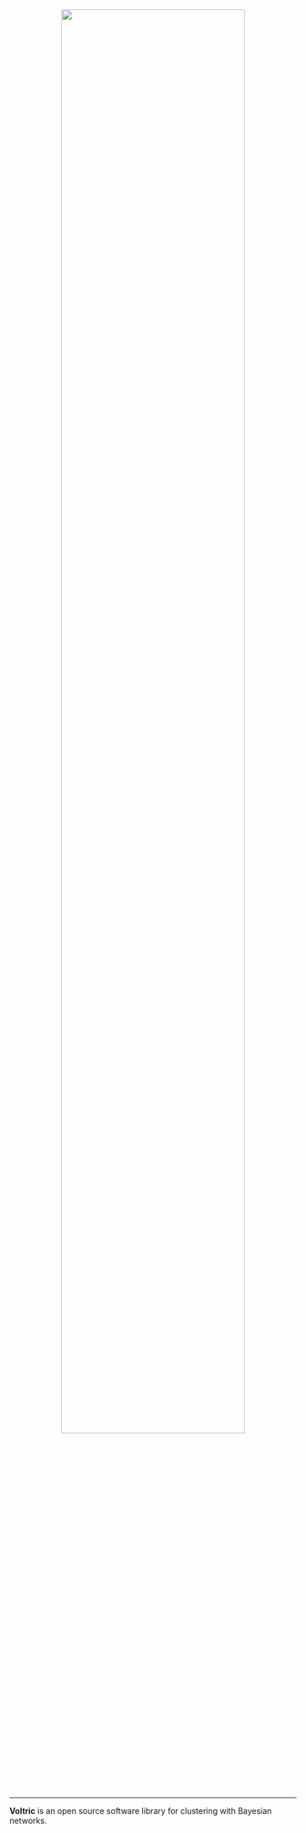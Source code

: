 <div align="center">
  <img src="https://user-images.githubusercontent.com/24965845/31542428-9906fd0e-b01a-11e7-98cd-fac01702d4bc.png" width="80%" height="80%">
</div>

-----------------

**Voltric** is an open source software library for clustering with Bayesian networks.
